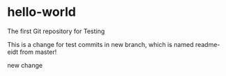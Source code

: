 # hello-world
The first Git repository for Testing

This is a change for test commits in new branch, which is named readme-eidt from master!

new change
